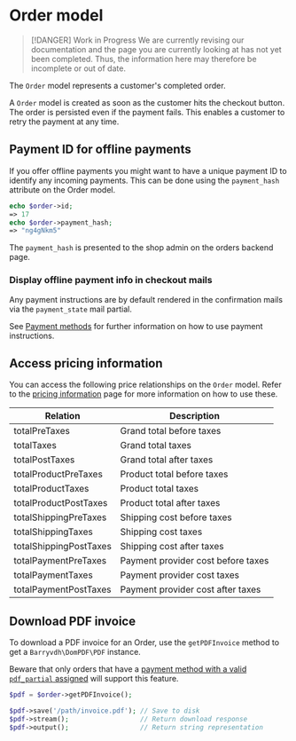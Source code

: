 # Order model

> [!DANGER] Work in Progress
> We are currently revising our documentation and the page you are currently looking at has not yet 
> been completed. Thus, the information here may therefore be incomplete or out of date.

The `Order` model represents a customer's completed order.

A `Order` model is created as soon as the customer hits the checkout button.
The order is persisted even if the payment fails. This enables a 
customer to retry the payment at any time.

## Payment ID for offline payments

If you offer offline payments you might want to have a unique payment ID to 
identify any incoming payments. This can be done using the `payment_hash` attribute
on the Order model.

```php
echo $order->id;
=> 17
echo $order->payment_hash;
=> "ng4gNkm5"
```

The `payment_hash` is presented to the shop admin on the orders backend page.

### Display offline payment info in checkout mails

Any payment instructions are by default rendered in the confirmation mails
via the `payment_state` mail partial.

See [Payment methods](./../digging-deeper/payments-methods#specifying-payment-instructions)
 for further information on how to use payment instructions.

## Access pricing information

You can access the following price relationships on the `Order` model. Refer
to the [pricing information](./pricing-information.md) page for more
information on how to use these.

| Relation                 | Description                        |             
| ------------------------ | ---------------------------------- |             
| totalPreTaxes            | Grand total before taxes           |             
| totalTaxes               | Grand total taxes                  |             
| totalPostTaxes           | Grand total after taxes            |             
| totalProductPreTaxes     | Product total before taxes         |             
| totalProductTaxes        | Product total taxes                |             
| totalProductPostTaxes    | Product total after taxes          |             
| totalShippingPreTaxes    | Shipping cost before taxes         |             
| totalShippingTaxes       | Shipping cost taxes                |             
| totalShippingPostTaxes   | Shipping cost after taxes          |             
| totalPaymentPreTaxes     | Payment provider cost before taxes |             
| totalPaymentTaxes        | Payment provider cost taxes        |             
| totalPaymentPostTaxes    | Payment provider cost after taxes  |             

## Download PDF invoice

To download a PDF invoice for an Order, use the `getPDFInvoice` method to 
get a `Barryvdh\DomPDF\PDF` instance.

Beware that only orders that have a [payment method with a
valid `pdf_partial` assigned](./../digging-deeper/payments-methods#pdf-invoices) will support this feature.

```php
$pdf = $order->getPDFInvoice();

$pdf->save('/path/invoice.pdf'); // Save to disk
$pdf->stream();                  // Return download response
$pdf->output();                  // Return string representation
```